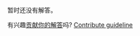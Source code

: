 
暂时还没有解答。

有兴趣[贡献你的解答](https://github.com/BFEdev/BFE.dev-solutions/blob/main/typescript/implement-repeat-t-c_zh.md)吗? [Contribute guideline](https://github.com/BFEdev/BFE.dev-solutions#how-to-contribute)
